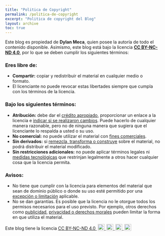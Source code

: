 ```yaml
---
title: "Politica de Copyright"
permalink: /politica-de-copyright
excerpt: "Politica de copyright del Blog"
layout: archive
toc: true
---
```


Este blog es propiedad de **Dylan Meca**, quien posee la autoría de todo el contenido disponible. Asimismo, este blog está bajo la licencia **[CC BY-NC-ND 4.0](https://raw.githubusercontent.com/dylanmeca/dylanmeca.github.io/main/LICENSE)**, por lo que se deben cumplir los siguientes términos:

### **Eres libre de:**
- **Compartir:** copiar y redistribuir el material en cualquier medio o formato.
- El licenciante no puede revocar estas libertades siempre que cumpla con los términos de la licencia.

### **Bajo los siguientes términos:**
- **Atribución:** debe dar el [crédito apropiado](https://creativecommons.org/licenses/by-nc-nd/4.0/#ref-appropriate-credit), proporcionar un enlace a la licencia e [indicar si se realizaron cambios](https://creativecommons.org/licenses/by-nc-nd/4.0/#ref-indicate-changes). Puede hacerlo de cualquier manera razonable, pero no de ninguna manera que sugiera que el licenciante lo respalda a usted o su uso.
- **No comercial:** no puede utilizar el material con [fines comerciales](https://creativecommons.org/licenses/by-nc-nd/4.0/#ref-commercial-purposes).
- **Sin derivados:** si [remezcla, transforma o construye](https://creativecommons.org/licenses/by-nc-nd/4.0/#ref-some-kinds-of-mods) sobre el material, no podrá distribuir el material modificado.
- **Sin restricciones adicionales:** no puede aplicar términos legales ni [medidas tecnológicas](https://creativecommons.org/licenses/by-nc-nd/4.0/#ref-technological-measures) que restrinjan legalmente a otros hacer cualquier cosa que la licencia permita.

### **Avisos:**
- No tiene que cumplir con la licencia para elementos del material que sean de dominio público o donde su uso esté permitido por una [excepción o limitación](https://creativecommons.org/licenses/by-nc-nd/4.0/#ref-exception-or-limitation) aplicable.
- No se dan garantías. Es posible que la licencia no le otorgue todos los permisos necesarios para el uso previsto. Por ejemplo, otros derechos como [publicidad](https://creativecommons.org/licenses/by-nc-nd/4.0/#ref-publicity-privacy-or-moral-rights), [privacidad o derechos morales](https://creativecommons.org/licenses/by-nc-nd/4.0/#ref-publicity-privacy-or-moral-rights) pueden limitar la forma en que utiliza el material.

<p xmlns:cc="http://creativecommons.org/ns#">Este blog tiene la licencia 
    <a href="https://creativecommons.org/licenses/by-nc-nd/4.0/?ref=selecter-v1" target="_blank" rel="licencia noopener noreferrer" style="display:inline-block;">
        CC BY-NC-ND 4.0
        <img style="height:22px!important; margin-left:3px; vertical-align:text-bottom;" src="https://mirrors.creativecommons.org/presskit/icons/cc.svg?ref=chooser-v1" alt="">
        <img style="height:22px!important; margin-left:3px; vertical-align:text-bottom;" src="https://mirrors.creativecommons.org/presskit/icons/by.svg?ref=chooser-v1" alt="">
        <img style="height:22px!important; margin-left:3px; vertical-align:text-bottom;" src="https://mirrors.creativecommons.org/presskit/icons/nc.svg?ref=chooser-v1" alt="">
        <img style="height:22px!important; margin-left:3px; vertical-align:text-bottom;" src="https://mirrors.creativecommons.org/presskit/icons/nd.svg?ref=chooser-v1" alt="">
    </a>
</p>
